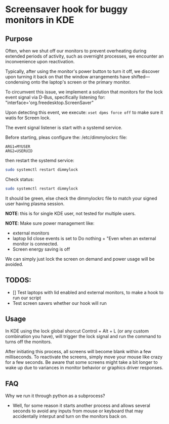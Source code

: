# Screensaver hook for buggy monitors in KDE

## Purpose

Often, when we shut off our monitors to prevent overheating during extended periods of activity, such as overnight processes, we encounter an inconvenience upon reactivation.

Typically, after using the monitor's power button to turn it off, we discover upon turning it back on that the window arrangements have shifted—condensing onto the laptop's screen or the primary monitor.

To circumvent this issue, we implement a solution that monitors for the lock event signal via D-Bus, specifically listening for:
"interface='org.freedesktop.ScreenSaver"

Upon detecting this event, we execute: ```xset dpms force off``` to make sure it watis for Screen lock.

The event signal listener is start with a systemd service.

Before starting, pleas configure the:
/etc/dimmylockrc file:
```
ARG1=MYUSER
ARG2=USERUID
```

then restart the systemd service:

```bash
sudo systemctl restart dimmylock
```

Check status:

```bash
sudo systemctl restart dimmylock
```

It should be green, else check the dimmylockrc file to match your signed user having plasma session.

**NOTE**: this is for single KDE user, not tested for multiple users.

**NOTE**: Make sure power management like:
- external monitors
- laptop lid close events is set to Do nothing + "Even when an external monitor is connected.
- Screen energy saving is off

We can simply just lock the screen on demand and power usage will be avoided.

## TODOS:

- [] Test laptops with lid enabled and external monitors, to make a hook to run our script
- Test screen savers whether our hook will run


## Usage

In KDE using the lock global shorcut Control + Alt + L (or any custom combination you have), will trigger the lock signal and run the command to turns off the monitors.

After initiating this process, all screens will become blank within a few milliseconds. To reactivate the screens, simply move your mouse like crazy for a few seconds.
Be aware that some screens might take a bit longer to wake up due to variances in monitor behavior or graphics driver responses.

## FAQ

Why we run it through python as a subprocess?
- Well, for some reason it starts another process and allows several seconds to avoid any inputs from mouse or keyboard that may accidentally interput and turn on the monitors back on.
